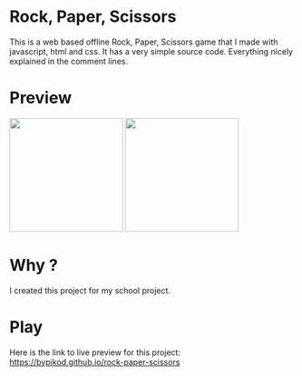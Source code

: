 # Rock, Paper, Scissors
This is a web based offline Rock, Paper, Scissors game that I made with javascript, html and css. It has a very simple source code. Everything nicely explained in the comment lines.

# Preview
<img src="https://user-images.githubusercontent.com/46069238/220366316-0d8e6a24-3362-4101-a2ce-44895a5aff26.png" width="200">
<img src="https://user-images.githubusercontent.com/46069238/220366299-dcf0a0cf-a684-4404-8fcf-e542e087e3f2.png" width="200">

# Why ?
I created this project for my school project.

# Play
Here is the link to live preview for this project:
https://bypikod.github.io/rock-paper-scissors
